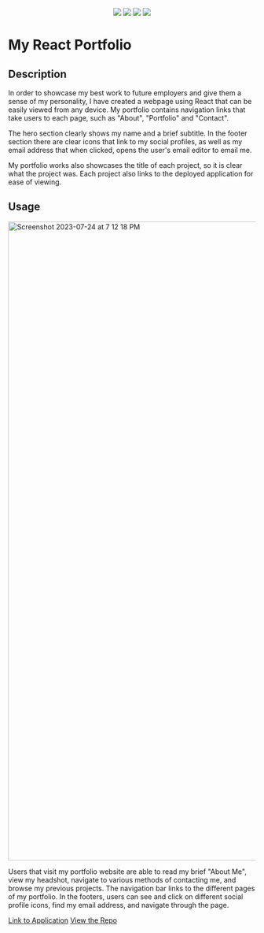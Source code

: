 <p align="center">
<img src="https://forthebadge.com/images/badges/built-with-love.svg">
<img src="https://forthebadge.com/images/badges/certified-elijah-wood.svg">
<img src="https://forthebadge.com/images/badges/works-on-my-machine.svg">
<img src="https://forthebadge.com/images/badges/powered-by-coffee.svg">
</p>

# My React Portfolio

## Description
In order to showcase my best work to future employers and give them a sense of my personality, I have created a webpage using React that can be easily viewed from any device. My portfolio contains navigation links that take users to each page, such as "About", "Portfolio" and "Contact".

The hero section clearly shows my name and a brief subtitle. In the footer section there are clear icons that link to my social profiles, as well as my email address that when clicked, opens the user's email editor to email me.

My portfolio works also showcases the title of each project, so it is clear what the project was. Each project also links to the deployed application for ease of viewing.


## Usage

<img width="1297" alt="Screenshot 2023-07-24 at 7 12 18 PM" src="https://github.com/miamreid/my-react-portfolio/assets/124822025/5c370be0-a7e1-44e7-9a85-306905644ac1">

Users that visit my portfolio website are able to read my brief "About Me", view my headshot, navigate to various methods of contacting me, and browse my previous projects. The navigation bar links to the different pages of my portfolio. In the footers, users can see and click on different social profile icons, find my email address, and navigate through the page.

[Link to Application](https://miamreid.github.io/my-react-portfolio/)
[View the Repo](https://github.com/miamreid/my-react-portfolio/)
